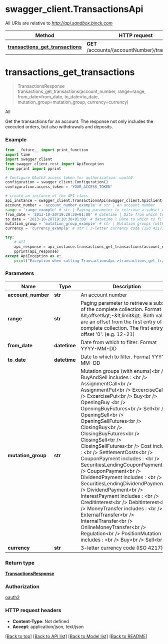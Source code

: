 # swagger_client.TransactionsApi

All URIs are relative to *http://api.sandbox.binck.com*

Method | HTTP request | Description
------------- | ------------- | -------------
[**transactions_get_transactions**](TransactionsApi.md#transactions_get_transactions) | **GET** /accounts/{accountNumber}/transactions | All


# **transactions_get_transactions**
> TransactionsResponse transactions_get_transactions(account_number, range=range, from_date=from_date, to_date=to_date, mutation_group=mutation_group, currency=currency)

All

Get the transactions for an account. The response not only includes the executed orders, but also withdrawals and deposits.

### Example
```python
from __future__ import print_function
import time
import swagger_client
from swagger_client.rest import ApiException
from pprint import pprint

# Configure OAuth2 access token for authorization: oauth2
configuration = swagger_client.Configuration()
configuration.access_token = 'YOUR_ACCESS_TOKEN'

# create an instance of the API class
api_instance = swagger_client.TransactionsApi(swagger_client.ApiClient(configuration))
account_number = 'account_number_example' # str | An account number
range = 'range_example' # str | Paging parameter to retrieve a subset of the complete collection. Format is &lt;offset&gt;-&lt;limit&gt;.   Both values are an offset from the first entry of the complete collection. The first entry has offset '0'.  (e.g. 12-21) (optional)
from_date = '2013-10-20T19:20:30+01:00' # datetime | Date from which to filter. Format YYYY-MM-DD (optional)
to_date = '2013-10-20T19:20:30+01:00' # datetime | Date to which to filter. Format YYYY-MM-DD (optional)
mutation_group = 'mutation_group_example' # str | Mutation groups (with enums)<br />  BuyAndSell includes : <br />    AssignmentCall<br />    AssignmentPut<br />    ExcerciseCall<br />    ExcercisePut<br />    Buy<br />    OpeningBuy  <br />    OpeningBuyFutures<br />    Sell<br />    OpeningSell<br />    OpeningSellFutures<br />    ClosingBuy<br />    ClosingBuyFutures<br />    ClosingSell<br />    ClosingSellFutures<br />  Cost includes : <br />    SettlementCosts<br />  CouponPayment includes : <br />    SecuritiesLendingCouponPayment<br />    CouponPayment<br />  DividendPayment includes : <br />    SecuritiesLendingDividendPayment<br />    DividendPayment<br />  InterestPayment includes : <br />    CreditInterest<br />    DebitInterest<br />  MoneyTransfer includes : <br />    ExternalTransfer<br />    InternalTransfer<br />    OnlineMoneyTransfer<br />    Regulation<br />  PositionMutation includes : <br />    Buy<br />    Sell<br /> (optional)
currency = 'currency_example' # str | 3-letter currency code (ISO 4217) (optional)

try:
    # All
    api_response = api_instance.transactions_get_transactions(account_number, range=range, from_date=from_date, to_date=to_date, mutation_group=mutation_group, currency=currency)
    pprint(api_response)
except ApiException as e:
    print("Exception when calling TransactionsApi->transactions_get_transactions: %s\n" % e)
```

### Parameters

Name | Type | Description  | Notes
------------- | ------------- | ------------- | -------------
 **account_number** | **str**| An account number | 
 **range** | **str**| Paging parameter to retrieve a subset of the complete collection. Format is &amp;lt;offset&amp;gt;-&amp;lt;limit&amp;gt;.   Both values are an offset from the first entry of the complete collection. The first entry has offset &#39;0&#39;.  (e.g. 12-21) | [optional] 
 **from_date** | **datetime**| Date from which to filter. Format YYYY-MM-DD | [optional] 
 **to_date** | **datetime**| Date to which to filter. Format YYYY-MM-DD | [optional] 
 **mutation_group** | **str**| Mutation groups (with enums)&lt;br /&gt;  BuyAndSell includes : &lt;br /&gt;    AssignmentCall&lt;br /&gt;    AssignmentPut&lt;br /&gt;    ExcerciseCall&lt;br /&gt;    ExcercisePut&lt;br /&gt;    Buy&lt;br /&gt;    OpeningBuy  &lt;br /&gt;    OpeningBuyFutures&lt;br /&gt;    Sell&lt;br /&gt;    OpeningSell&lt;br /&gt;    OpeningSellFutures&lt;br /&gt;    ClosingBuy&lt;br /&gt;    ClosingBuyFutures&lt;br /&gt;    ClosingSell&lt;br /&gt;    ClosingSellFutures&lt;br /&gt;  Cost includes : &lt;br /&gt;    SettlementCosts&lt;br /&gt;  CouponPayment includes : &lt;br /&gt;    SecuritiesLendingCouponPayment&lt;br /&gt;    CouponPayment&lt;br /&gt;  DividendPayment includes : &lt;br /&gt;    SecuritiesLendingDividendPayment&lt;br /&gt;    DividendPayment&lt;br /&gt;  InterestPayment includes : &lt;br /&gt;    CreditInterest&lt;br /&gt;    DebitInterest&lt;br /&gt;  MoneyTransfer includes : &lt;br /&gt;    ExternalTransfer&lt;br /&gt;    InternalTransfer&lt;br /&gt;    OnlineMoneyTransfer&lt;br /&gt;    Regulation&lt;br /&gt;  PositionMutation includes : &lt;br /&gt;    Buy&lt;br /&gt;    Sell&lt;br /&gt; | [optional] 
 **currency** | **str**| 3-letter currency code (ISO 4217) | [optional] 

### Return type

[**TransactionsResponse**](TransactionsResponse.md)

### Authorization

[oauth2](../README.md#oauth2)

### HTTP request headers

 - **Content-Type**: Not defined
 - **Accept**: application/json, text/json

[[Back to top]](#) [[Back to API list]](../README.md#documentation-for-api-endpoints) [[Back to Model list]](../README.md#documentation-for-models) [[Back to README]](../README.md)


